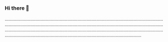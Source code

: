 ### Hi there 👋

...............................................................................................................................................................................................................................................................................................................................................................................................................................................................................................
